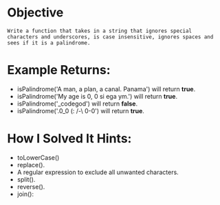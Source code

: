 # Objective
    Write a function that takes in a string that ignores special characters and underscores, is case insensitive, ignores spaces and sees if it is a palindrome.

# Example Returns:
* isPalindrome('A man, a plan, a canal. Panama') will return **true**.
* isPalindrome('My age is 0, 0 si ega ym.') will return **true**.
* isPalindrome('_codegod') will return **false**.
* isPalindrome('.0_0 (: /-\ 0-0') will return **true**.

# How I Solved It Hints:
* toLowerCase()
* replace().
* A regular expression to exclude all unwanted characters.
* split().
* reverse().
* join():